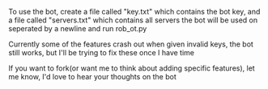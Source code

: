To use the bot, create a file called "key.txt" which contains the bot key, and a file called "servers.txt" which contains all servers the bot will be used on seperated by a newline and run rob_ot.py

Currently some of the features crash out when given invalid keys, the bot still works, but I'll be trying to fix these once I have time

If you want to fork(or want me to think about adding specific features), let me know, I'd love to hear your thoughts on the bot


